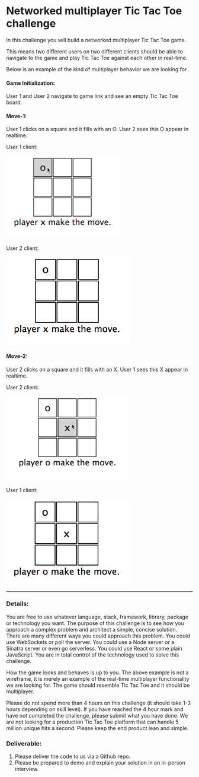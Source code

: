 # Networked multiplayer Tic Tac Toe challenge

In this challenge you will build a networked multiplayer Tic Tac Toe game.

This means two different users on two different clients should be able to navigate to the game and play Tic Tac Toe against each other in real-time.

Below is an example of the kind of multiplayer behavior we are looking for.

#### Game Initialization:
User 1 and User 2 navigate to game link and see an empty Tic Tac Toe board.

#### Move-1: 
User 1 clicks on a square and it fills with an O. User 2 sees this O appear in realtime.

User 1 client:

![Image of user 1 move 1](./assets/user-1-move-1.png)

User 2 client:

![Image of user 2 move 1](./assets/user-2-move-1.png)

#### Move-2: 
User 2 clicks on a square and it fills with an X. User 1 sees this X appear in realtime.

User 2 client:

![Image of user 2 move 2](./assets/user-2-move-2.png)

User 1 client:

![Image of user 1 move 2](./assets/user-1-move-2.png)


<hr/>

### Details:
You are free to use whatever language, stack, framework, library, package or technology you want. The purpose of this challenge is to see how you approach a complex problem and architect a simple, concise solution. There are many different ways you could approach this problem. You could use WebSockets or poll the server. You could use a Node server or a Sinatra server or even go serverless. You could use React or some plain JavaScript. You are in total control of the technology used to solve this challenge. 

How the game looks and behaves is up to you. The above example is not a wireframe, it is merely an example of the real-time multiplayer functionality we are looking for. The game should resemble Tic Tac Toe and it should be multiplayer. 

Please do not spend more than 4 hours on this challenge (it should take 1-3 hours depending on skill level). If you have reached the 4 hour mark and have not completed the challenge, please submit what you have done. We are not looking for a production Tic Tac Toe platform that can handle 5 million unique hits a second. Please keep the end product lean and simple.

### Deliverable:
1) Please deliver the code to us via a Github repo.
2) Please be prepared to demo and explain your solution in an in-person interview.

